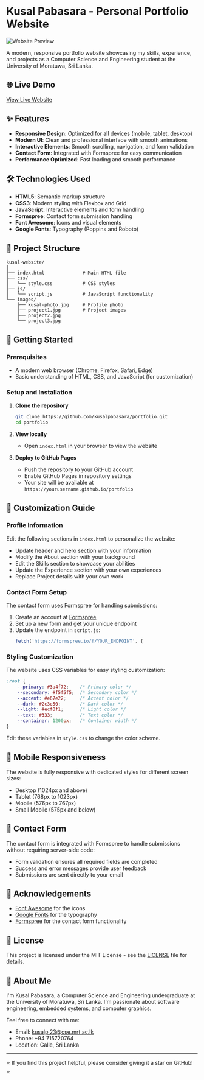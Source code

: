 # Kusal Pabasara - Personal Portfolio Website

![Website Preview](images/website-preview.jpg)

A modern, responsive portfolio website showcasing my skills, experience, and projects as a Computer Science and Engineering student at the University of Moratuwa, Sri Lanka.

## 🌐 Live Demo

[View Live Website](https://kusalpabasara.github.io) <!-- Replace with your actual GitHub Pages URL -->

## ✨ Features

- **Responsive Design**: Optimized for all devices (mobile, tablet, desktop)
- **Modern UI**: Clean and professional interface with smooth animations
- **Interactive Elements**: Smooth scrolling, navigation, and form validation
- **Contact Form**: Integrated with Formspree for easy communication
- **Performance Optimized**: Fast loading and smooth performance

## 🛠️ Technologies Used

- **HTML5**: Semantic markup structure
- **CSS3**: Modern styling with Flexbox and Grid
- **JavaScript**: Interactive elements and form handling
- **Formspree**: Contact form submission handling
- **Font Awesome**: Icons and visual elements
- **Google Fonts**: Typography (Poppins and Roboto)

## 📂 Project Structure

```
kusal-website/
│
├── index.html              # Main HTML file
├── css/
│   └── style.css           # CSS styles
├── js/
│   └── script.js           # JavaScript functionality
└── images/
    ├── kusal-photo.jpg     # Profile photo
    ├── project1.jpg        # Project images
    ├── project2.jpg
    └── project3.jpg
```

## 🚀 Getting Started

### Prerequisites

- A modern web browser (Chrome, Firefox, Safari, Edge)
- Basic understanding of HTML, CSS, and JavaScript (for customization)

### Setup and Installation

1. **Clone the repository**
   ```bash
   git clone https://github.com/kusalpabasara/portfolio.git
   cd portfolio
   ```

2. **View locally**
   - Open `index.html` in your browser to view the website

3. **Deploy to GitHub Pages**
   - Push the repository to your GitHub account
   - Enable GitHub Pages in repository settings
   - Your site will be available at `https://yourusername.github.io/portfolio`

## 📝 Customization Guide

### Profile Information

Edit the following sections in `index.html` to personalize the website:

- Update header and hero section with your information
- Modify the About section with your background
- Edit the Skills section to showcase your abilities
- Update the Experience section with your own experiences
- Replace Project details with your own work

### Contact Form Setup

The contact form uses Formspree for handling submissions:

1. Create an account at [Formspree](https://formspree.io/)
2. Set up a new form and get your unique endpoint
3. Update the endpoint in `script.js`:
   ```javascript
   fetch('https://formspree.io/f/YOUR_ENDPOINT', {
   ```

### Styling Customization

The website uses CSS variables for easy styling customization:

```css
:root {
    --primary: #3a4f72;    /* Primary color */
    --secondary: #f5f5f5;  /* Secondary color */
    --accent: #e67e22;     /* Accent color */
    --dark: #2c3e50;       /* Dark color */
    --light: #ecf0f1;      /* Light color */
    --text: #333;          /* Text color */
    --container: 1200px;   /* Container width */
}
```

Edit these variables in `style.css` to change the color scheme.

## 📱 Mobile Responsiveness

The website is fully responsive with dedicated styles for different screen sizes:

- Desktop (1024px and above)
- Tablet (768px to 1023px)
- Mobile (576px to 767px)
- Small Mobile (575px and below)

## 📧 Contact Form

The contact form is integrated with Formspree to handle submissions without requiring server-side code:

- Form validation ensures all required fields are completed
- Success and error messages provide user feedback
- Submissions are sent directly to your email

## 🙏 Acknowledgements

- [Font Awesome](https://fontawesome.com/) for the icons
- [Google Fonts](https://fonts.google.com/) for the typography
- [Formspree](https://formspree.io/) for the contact form functionality

## 📄 License

This project is licensed under the MIT License - see the [LICENSE](LICENSE) file for details.

## 👤 About Me

I'm Kusal Pabasara, a Computer Science and Engineering undergraduate at the University of Moratuwa, Sri Lanka. I'm passionate about software engineering, embedded systems, and computer graphics.

Feel free to connect with me:
- Email: kusalp.23@cse.mrt.ac.lk
- Phone: +94 715720764
- Location: Galle, Sri Lanka

---

⭐ If you find this project helpful, please consider giving it a star on GitHub! ⭐
